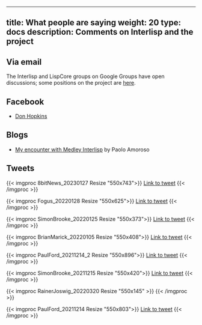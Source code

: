
---
title: What people are saying
weight: 20
type: docs
description: Comments on Interlisp and the project
---
## Via email 

The Interlisp and LispCore groups on Google Groups have open discussions; some positions on the project are [here](medleyGoals).

## Facebook

* [Don Hopkins](https://www.facebook.com/groups/XeroxStarWorkstationAlums/permalink/10150886386425217/) 

## Blogs

* [My encounter with Medley Interlisp](https://journal.paoloamoroso.com/my-encounter-with-medley-interlisp) by Paolo Amoroso

## Tweets
{{< imgproc 8bitNews_20230127 Resize "550x743">}} <a href="https://twitter.com/8bitnews1/status/1618957059046645762">Link to tweet</a> {{< /imgproc >}}

{{< imgproc Fogus_20220128 Resize "550x625">}} <a href="https://twitter.com/fogus/status/1487167719493488641?ref\_src=twsrc%5Etfw">Link to tweet</a> {{< /imgproc >}}

{{< imgproc SimonBrooke_20220125 Resize "550x373">}} <a href="https://twitter.com/simon_brooke/status/1485987084036890625?ref_src=twsrc">Link to tweet</a> {{< /imgproc >}}

{{< imgproc BrianMarick_20220105 Resize "550x408">}} <a href="https://twitter.com/marick/status/1478880547434909698?ref_src=twsrc">Link to tweet</a> {{< /imgproc >}}

{{< imgproc PaulFord_20211214_2 Resize "550x896">}} <a href="https://twitter.com/ftrain/status/1470969313804926982?ref_src=twsrc">Link to tweet</a> {{< /imgproc >}}

{{< imgproc SimonBrooke_20211215 Resize "550x420">}} <a href="https://twitter.com/simon_brooke/status/1471238434719154189?ref_src=twsrc">Link to tweet</a> {{< /imgproc >}}


{{< imgproc RainerJoswig_20220320 Resize "550x145" >}} {{< /imgproc >}}

{{< imgproc PaulFord_20211214 Resize "550x803">}} <a href="https://twitter.com/ftrain/status/1470968024756895744?ref_src=twsrc">Link to tweet</a> {{< /imgproc >}}
